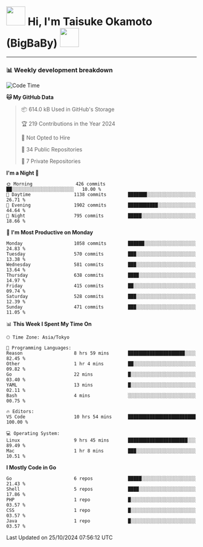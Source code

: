 <!-- Title -->
<h1>
    <img src="https://media.tenor.com/TlyRveJkgo4AAAAi/cloud-cloud-strife.gif" width="50"/> 
    Hi, I'm Taisuke Okamoto (BigBaBy) 
    <img src="https://media.tenor.com/TlyRveJkgo4AAAAi/cloud-cloud-strife.gif" width="50"/>
</h1>

---

<h3> 📊 Weekly development breakdown </h3>
<!-- waka-readme-stats -->

<!--START_SECTION:waka-->
![Code Time](http://img.shields.io/badge/Code%20Time-1%2C890%20hrs%201%20min-blue)

**🐱 My GitHub Data** 

> 📦 614.0 kB Used in GitHub's Storage 
 > 
> 🏆 219 Contributions in the Year 2024
 > 
> 🚫 Not Opted to Hire
 > 
> 📜 34 Public Repositories 
 > 
> 🔑 7 Private Repositories 
 > 
**I'm a Night 🦉** 

```text
🌞 Morning                426 commits         ██░░░░░░░░░░░░░░░░░░░░░░░   10.00 % 
🌆 Daytime                1138 commits        ███████░░░░░░░░░░░░░░░░░░   26.71 % 
🌃 Evening                1902 commits        ███████████░░░░░░░░░░░░░░   44.64 % 
🌙 Night                  795 commits         █████░░░░░░░░░░░░░░░░░░░░   18.66 % 
```
📅 **I'm Most Productive on Monday** 

```text
Monday                   1058 commits        ██████░░░░░░░░░░░░░░░░░░░   24.83 % 
Tuesday                  570 commits         ███░░░░░░░░░░░░░░░░░░░░░░   13.38 % 
Wednesday                581 commits         ███░░░░░░░░░░░░░░░░░░░░░░   13.64 % 
Thursday                 638 commits         ████░░░░░░░░░░░░░░░░░░░░░   14.97 % 
Friday                   415 commits         ██░░░░░░░░░░░░░░░░░░░░░░░   09.74 % 
Saturday                 528 commits         ███░░░░░░░░░░░░░░░░░░░░░░   12.39 % 
Sunday                   471 commits         ███░░░░░░░░░░░░░░░░░░░░░░   11.05 % 
```


📊 **This Week I Spent My Time On** 

```text
🕑︎ Time Zone: Asia/Tokyo

💬 Programming Languages: 
Reason                   8 hrs 59 mins       █████████████████████░░░░   82.45 % 
Other                    1 hr 4 mins         ██░░░░░░░░░░░░░░░░░░░░░░░   09.82 % 
Go                       22 mins             █░░░░░░░░░░░░░░░░░░░░░░░░   03.40 % 
YAML                     13 mins             █░░░░░░░░░░░░░░░░░░░░░░░░   02.11 % 
Bash                     4 mins              ░░░░░░░░░░░░░░░░░░░░░░░░░   00.75 % 

🔥 Editors: 
VS Code                  10 hrs 54 mins      █████████████████████████   100.00 % 

💻 Operating System: 
Linux                    9 hrs 45 mins       ██████████████████████░░░   89.49 % 
Mac                      1 hr 8 mins         ███░░░░░░░░░░░░░░░░░░░░░░   10.51 % 
```

**I Mostly Code in Go** 

```text
Go                       6 repos             █████░░░░░░░░░░░░░░░░░░░░   21.43 % 
Shell                    5 repos             ████░░░░░░░░░░░░░░░░░░░░░   17.86 % 
PHP                      1 repo              █░░░░░░░░░░░░░░░░░░░░░░░░   03.57 % 
CSS                      1 repo              █░░░░░░░░░░░░░░░░░░░░░░░░   03.57 % 
Java                     1 repo              █░░░░░░░░░░░░░░░░░░░░░░░░   03.57 % 
```




 Last Updated on 25/10/2024 07:56:12 UTC
<!--END_SECTION:waka-->
